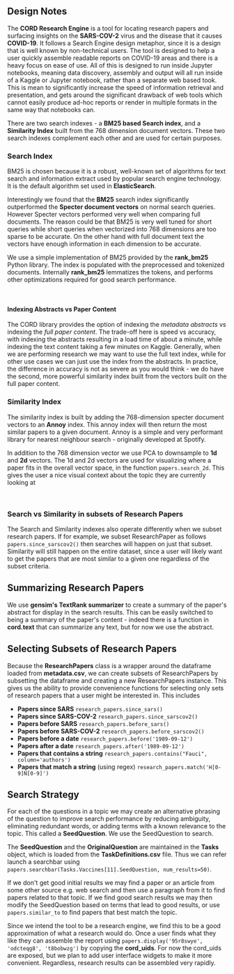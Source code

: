 ## Design Notes

The **CORD Research Engine** is a tool for locating research papers and surfacing insights on the **SARS-COV-2** virus
and the disease that it causes **COVID-19**. It follows a Search Engine design metaphor, since it is a design that is
well known by non-technical users. The tool is designed to help a user quickly assemble readable reports on COVID-19 areas
 and there is a heavy focus on ease of use. All of this is designed to run inside Jupyter notebooks, meaning data discovery, assembly and output will all run inside of
 a Kaggle or Jupyter notebook, rather than a separate web based took. This is mean to significantly increase the speed of information
 retrieval and presentation, and gets around the significant drawback of web tools which cannot easily produce ad-hoc reports 
 or render in multiple formats in the same way that notebooks can.

There are two search indexes - a **BM25 based Search index**, and a **Similarity Index** built from the 768 dimension 
document vectors. These two search indexes complement each other and are used for certain purposes.

### Search Index

BM25 is chosen because it is a robust, well-known set of algorithms for text search and information extract used by
popular search engine technology. It is the default algorithm set used in **ElasticSearch**.

Interestingly we found that the **BM25** search index significantly outperformed the **Specter document vectors** on normal search queries.
However Specter vectors performed very well when comparing full documents. The reason could be that BM25 is very well tuned for short queries
while short queries when vectorized into 768 dimensions are too sparse to be accurate. On the other hand with full document text the
vectors have enough information in each dimension to be accurate.


We use a simple implementation of BM25 provided by the **rank_bm25** Python library. The index is populated with the preprocessed
and tokenized documents. Internally **rank_bm25** lemmatizes the tokens, and performs other optimizations required
for good search performance.
 
<br/>

#### Indexing Abstracts vs Paper Content
The CORD library provides the option of indexing the *metadata abstracts* vs indexing the *full paper content*. 
The trade-off here is speed vs accuracy, with indexing the abstracts resulting in a load time of about a minute,
while indexing the text content taking a few minutes on Kaggle. Generally, when we are performing research we may want
to use the full text index, while for other use cases we can just use the index from the abstracts. In practice, 
the difference in accuracy is not as severe as you would think - we do have the second, more powerful similarity index 
built from the vectors built on the full paper content.


### Similarity Index
The similarity index is built by adding the 768-dimension specter document vectors to an **Annoy** index. 
This annoy index will then return the most similar papers to a given document. 
Annoy is a simple and very performant library for nearest neighbour search - originally developed at Spotify.

In addition to the 768 dimension vector we use PCA to downsample to **1d** and **2d** vectors.
The 1d and 2d vectors are used for visualizing where a paper fits in the overall vector space, in the function `papers.search_2d`. 
This gives the user a nice visual context about the topic they are currently looking at

<br/>

### Search vs Similarity in subsets of Research Papers
The Search and Similarity indexes also operate differently when we subset research papers. If for example, 
we subset ResearchPaper as follows  `papers.since_sarscov2()` then searches will happen on just that subset.
Similarity will still happen on the entire dataset, since a user will likely want to get the papers that are most similar
to a given one regardless of the subset criteria.


## Summarizing Research Papers

We use **gensim's TextRank summarizer** to create a summary of the paper's abstract for display in the search results.
This can be easily switched to being a summary of the paper's content - indeed there is a function in **cord.text** 
that can summarize any text, but for now we use the abstract.

## Selecting Subsets of Research Papers

Because the **ResearchPapers** class is a wrapper around the dataframe loaded from **metadata.csv**, we can create subsets
of ResearchPapers by subsetting the dataframe and creating a new ResearchPapers instance. This gives us the ability to
provide convenience functions for selecting only sets of research papers that a user might be interested in. This includes

- **Papers since SARS** `research_papers.since_sars()`
- **Papers since SARS-COV-2** `research_papers.since_sarscov2()`
- **Papers before SARS** `research_papers.before_sars()`
- **Papers before SARS-COV-2** `research_papers.before_sarscov2()`
- **Papers before a date** `research_papers.before('1989-09-12')`
- **Papers after a date** `research_papers.after('1989-09-12')`
- **Papers that contains a string** `research_papers.contains("Fauci", column='authors')`
- **Papers that match a string** (using regex) `research_papers.match('H[0-9]N[0-9]')`

## Search Strategy

For each of the questions in a topic we may create an alternative phrasing of the question to improve search performance
by reducing ambiguity, eliminating redundant words, or adding terms with a known relevance to the topic. This called a 
**SeedQuestion**. We use the SeedQuestion to search.

The **SeedQuestion** and the **OriginalQuestion** are maintained in the **Tasks** object, which is loaded from the 
**TaskDefinitions.csv** file. Thus we can refer launch a searchbar using 
`papers.searchbar(Tasks.Vaccines[11].SeedQuestion, num_results=50)`.

If we don't get good initial results we may find a paper or an article from some other source e.g. web search and then
use a paragraph from it to find papers related to that topic. If we find good search results we may then modify the SeedQuestion
based on terms that lead to good results, or use `papers.similar_to` to find papers that best match the topic.

Since we intend the tool to be a research engine, we find this to be a good approximation of what a research would do.
Once a user finds what they like they can assemble the report using
`papers.display('95r8swye', 'odcteqg8', 't8bobwzg')` by copying the **cord_uids**. For now the cord_uids are exposed, 
but we plan to add user interface widgets to make it more convenient. Regardless, research results can be assembled very rapidly.
